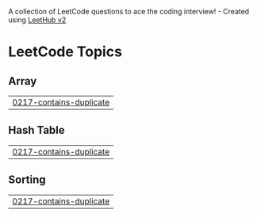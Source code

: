 A collection of LeetCode questions to ace the coding interview! - Created using [LeetHub v2](https://github.com/arunbhardwaj/LeetHub-2.0)
<!---LeetCode Topics Start-->
# LeetCode Topics
## Array
|  |
| ------- |
| [0217-contains-duplicate](https://github.com/suryaSPS/Leetcode/tree/master/0217-contains-duplicate) |
## Hash Table
|  |
| ------- |
| [0217-contains-duplicate](https://github.com/suryaSPS/Leetcode/tree/master/0217-contains-duplicate) |
## Sorting
|  |
| ------- |
| [0217-contains-duplicate](https://github.com/suryaSPS/Leetcode/tree/master/0217-contains-duplicate) |
<!---LeetCode Topics End-->